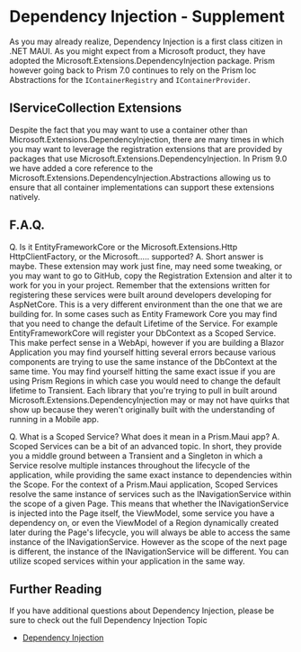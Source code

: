 # Dependency Injection - Supplement

As you may already realize, Dependency Injection is a first class citizen in .NET MAUI. As you might expect from a Microsoft product, they have adopted the Microsoft.Extensions.DependencyInjection package. Prism however going back to Prism 7.0 continues to rely on the Prism Ioc Abstractions for the `IContainerRegistry` and `IContainerProvider`.

## IServiceCollection Extensions

Despite the fact that you may want to use a container other than Microsoft.Extensions.DependencyInjection, there are many times in which you may want to leverage the registration extensions that are provided by packages that use Microsoft.Extensions.DependencyInjection. In Prism 9.0 we have added a core reference to the Microsoft.Extensions.DependencyInjection.Abstractions allowing us to ensure that all container implementations can support these extensions natively.

## F.A.Q.

Q. Is it EntityFrameworkCore or the Microsoft.Extensions.Http HttpClientFactory, or the Microsoft..... supported?
A. Short answer is maybe. These extension may work just fine, may need some tweaking, or you may want to go to GitHub, copy the Registration Extension and alter it to work for you in your project. Remember that the extensions written for registering these services were built around developers developing for AspNetCore. This is a very different environment than the one that we are building for. In some cases such as Entity Framework Core you may find that you need to change the default Lifetime of the Service. For example EntityFrameworkCore will register your DbContext as a Scoped Service. This make perfect sense in a WebApi, however if you are building a Blazor Application you may find yourself hitting several errors because various components are trying to use the same instance of the DbContext at the same time. You may find yourself hitting the same exact issue if you are using Prism Regions in which case you would need to change the default lifetime to Transient. Each library that you're trying to pull in built around Microsoft.Extensions.DependencyInjection may or may not have quirks that show up because they weren't originally built with the understanding of running in a Mobile app.

Q. What is a Scoped Service? What does it mean in a Prism.Maui app?
A. Scoped Services can be a bit of an advanced topic. In short, they provide you a middle ground between a Transient and a Singleton in which a Service resolve multiple instances throughout the lifecycle of the application, while providing the same exact instance to dependencies within the Scope. For the context of a Prism.Maui application, Scoped Services resolve the same instance of services such as the INavigationService within the scope of a given Page. This means that whether the INavigationService is injected into the Page itself, the ViewModel, some service you have a dependency on, or even the ViewModel of a Region dynamically created later during the Page's lifecycle, you will always be able to access the same instance of the INavigationService. However as the scope of the next page is different, the instance of the INavigationService will be different. You can utilize scoped services within your application in the same way.

## Further Reading

If you have additional questions about Dependency Injection, please be sure to check out the full Dependency Injection Topic

- [Dependency Injection](xref:DependencyInjection.GettingStarted)